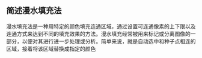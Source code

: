 ## 简述漫水填充法

漫水填充法是一种用特定的颜色填充连通区域，通过设置可连通像素的上下限以及连通方式来达到不同的填充效果的方法。漫水填充经常被用来标记或分离图像的一部分，以便对其进行进一步处理或分析。简单来说，就是自动选中和种子点相连的区域，接着将该区域替换成指定的颜色

